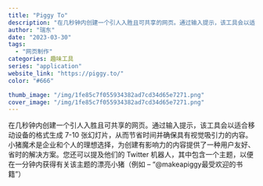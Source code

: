 ```yaml
---
title: "Piggy To"
description: "在几秒钟内创建一个引人入胜且可共享的网页。通过输入提示，该工具会以适合移动设备的格式生成 7-10 张幻灯片，从而节省时"
author: "瑞东"
date: "2023-03-30"
tags:
  - "网页制作"
categories: 趣味工具
series: "application"
website_link: "https://piggy.to/"
color: "#666"

thumb_image: "/img/1fe85c7f055934382ad7cd34d65e7271.png"
cover_image: "/img/1fe85c7f055934382ad7cd34d65e7271.png"
---
```


在几秒钟内创建一个引人入胜且可共享的网页。通过输入提示，该工具会以适合移动设备的格式生成 7-10 张幻灯片，从而节省时间并确保具有视觉吸引力的内容。小猪魔术是企业和个人的理想选择，为创建有影响力的内容提供了一种用户友好、省时的解决方案。您还可以提及他们的 Twitter 机器人，其中包含一个主题，以便在一分钟内获得有关该主题的漂亮小猪（例如 – “@makeapiggy最受欢迎的书籍”）